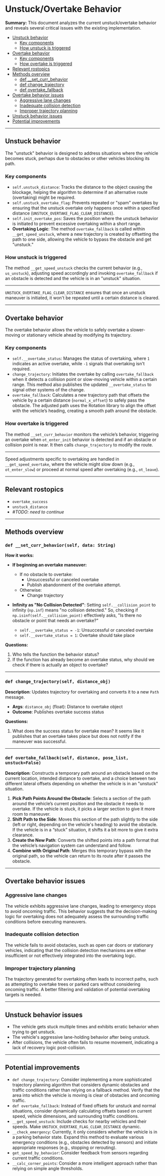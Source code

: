 # Unstuck/Overtake Behavior

**Summary:** This document analyzes the current unstuck/overtake behavior and reveals several critical issues with the existing implementation.

- [Unstuck behavior](#unstuck-behavior)
  - [Key components](#key-components)
  - [How unstuck is triggered](#how-unstuck-is-triggered)
- [Overtake behavior](#overtake-behavior)
  - [Key components](#key-components)
  - [How overtake is triggered](#how-overtake-is-triggered)
- [Relevant rostopics](#relevant-rostopics)
- [Methods overview](#methods-overview)
  - [def \_\_set_curr_behavior](#def-set_curr_behavior)
  - [def change_trajectory](#def-change_trajectory)
  - [def overtake_fallback](#def-overtake_fallback)
- [Overtake behavior issues](#overtake-behavior-issues)
  - [Aggressive lane changes](#aggressive-lane-changes)
  - [Inadequate collision detection](#inadequate-collision-detection)
  - [Improper trajectory planning](#improper-trajectory-planning)
- [Unstuck behavior issues](#unstuck-behavior-issues)
- [Potential improvements](#potential-improvements)

---

## Unstuck behavior

The "unstuck" behavior is designed to address situations where the vehicle becomes stuck, perhaps due to obstacles or other vehicles blocking its path.

### Key components

- `self.unstuck_distance`: Tracks the distance to the object causing the blockage, helping the algorithm to determine if an alternative route (overtaking) might be required.
- `self.unstuck_overtake_flag`: Prevents repeated or "spam" overtakes by ensuring that the unstuck overtake only happens once within a specified distance (`UNSTUCK_OVERTAKE_FLAG_CLEAR_DISTANCE`).
- `self.init_overtake_pos`: Saves the position where the unstuck behavior is initiated to prevent excessive overtaking within a short range.
- **Overtaking Logic**: The method `overtake_fallback` is called within `__get_speed_unstuck`, where a new trajectory is created by offsetting the path to one side, allowing the vehicle to bypass the obstacle and get "unstuck."

### How unstuck is triggered

The method `__get_speed_unstuck` checks the current behavior (e.g., `us_unstuck`), adjusting speed accordingly and invoking `overtake_fallback` if an obstacle is detected and the vehicle is in an "unstuck" situation. 

---

`UNSTUCK_OVERTAKE_FLAG_CLEAR_DISTANCE` ensures that once an unstuck maneuver is initiated, it won't be repeated until a certain distance is cleared.

---

## Overtake behavior

The overtake behavior allows the vehicle to safely overtake a slower-moving or stationary vehicle ahead by modifying its trajectory.

### Key components

- `self.__overtake_status`: Manages the status of overtaking, where `1` indicates an active overtake, while `-1` signals that overtaking isn't required.
- `change_trajectory`: Initiates the overtake by calling `overtake_fallback` when it detects a collision point or slow-moving vehicle within a certain range. This method also publishes the updated `__overtake_status` to signal other systems of the change.
- `overtake_fallback`: Calculates a new trajectory path that offsets the vehicle by a certain distance (`normal_x_offset`) to safely pass the obstacle. The adjusted path uses the Rotation library to align the offset with the vehicle’s heading, creating a smooth path around the obstacle.

### How overtake is triggered

The method `__set_curr_behavior` monitors the vehicle’s behavior, triggering an overtake when `ot_enter_init` behavior is detected and if an obstacle or collision point is near. It then calls `change_trajectory` to modify the route. 

---

Speed adjustments specific to overtaking are handled in `__get_speed_overtake`, where the vehicle might slow down (e.g., `ot_enter_slow`) or proceed at normal speed after overtaking (e.g., `ot_leave`).

---

## Relevant rostopics

- `overtake_success`
- `unstuck_distance`
- _#TODO: need to continue_

---

## Methods overview

### `def __set_curr_behavior(self, data: String)`

**How it works:**

- **If beginning an overtake maneuver:**
  - If no obstacle to overtake:
    - Unsuccessful or canceled overtake
    - Publish abandonment of the overtake attempt.
  - Otherwise:
    - Change trajectory

- **Infinity as "No Collision Detected"**: Setting `self.__collision_point` to infinity (`np.inf`) means "no collision detected." So, checking if `np.isinf(self.__collision_point)` effectively asks, "Is there no obstacle or point that needs an overtake?"

  - `self.__overtake_status = -1`: Unsuccessful or canceled overtake
  - `self.__overtake_status = 1`: Overtake should take place

**Questions:**

1. Who tells the function the behavior status?
2. If the function has already become an overtake status, why should we check if there is actually an object to overtake?

---

### `def change_trajectory(self, distance_obj)`

**Description**: Updates trajectory for overtaking and converts it to a new `Path` message.

- **Args**: `distance_obj` (float): Distance to overtake object
- **Outcome**: Publishes overtake success status

**Questions:**

1. What does the success status for overtake mean? It seems like it publishes that an overtake takes place but does not notify if the maneuver was successful.

---

### `def overtake_fallback(self, distance, pose_list, unstuck=False)`

**Description**: Constructs a temporary path around an obstacle based on the current location, intended distance to overtake, and a choice between two different lateral offsets depending on whether the vehicle is in an "unstuck" situation.

1. **Pick Path Points Around the Obstacle**: Selects a section of the path around the vehicle’s current position and the obstacle it needs to overtake. If the vehicle is stuck, it picks a larger section to give it more room to maneuver.
2. **Shift Path to the Side**: Moves this section of the path slightly to the side (left or right, depending on the vehicle's heading) to avoid the obstacle. If the vehicle is in a “stuck” situation, it shifts it a bit more to give it extra clearance.
3. **Create the New Path**: Converts the shifted points into a path format that the vehicle’s navigation system can understand and follow.
4. **Combine with Original Path**: Merges this temporary bypass with the original path, so the vehicle can return to its route after it passes the obstacle.

---

## Overtake behavior issues

### Aggressive lane changes

The vehicle exhibits aggressive lane changes, leading to emergency stops to avoid oncoming traffic. This behavior suggests that the decision-making logic for overtaking does not adequately assess the surrounding traffic conditions before executing maneuvers.

### Inadequate collision detection

The vehicle fails to avoid obstacles, such as open car doors or stationary vehicles, indicating that the collision detection mechanisms are either insufficient or not effectively integrated into the overtaking logic.

### Improper trajectory planning

The trajectory generated for overtaking often leads to incorrect paths, such as attempting to overtake trees or parked cars without considering oncoming traffic. A better filtering and validation of potential overtaking targets is needed.

---

## Unstuck behavior issues

- The vehicle gets stuck multiple times and exhibits erratic behavior when trying to get unstuck.
- The vehicle's aggressive lane-holding behavior after being unstuck.
- After collisions, the vehicle often fails to resume movement, indicating a lack of recovery logic post-collision.

---

## Potential improvements

- `def change_trajectory`: Consider implementing a more sophisticated trajectory planning algorithm that considers dynamic obstacles and traffic conditions rather than relying on a fallback method. Verify that the area into which the vehicle is moving is clear of obstacles and oncoming traffic.
- `def overtake_fallback`: Instead of fixed offsets for unstuck and normal situations, consider dynamically calculating offsets based on current speed, vehicle dimensions, and surrounding traffic conditions.
- `__get_speed_unstuck`: Include checks for nearby vehicles and their speeds. Make `UNSTUCK_OVERTAKE_FLAG_CLEAR_DISTANCE` dynamic.
- `__check_emergency`: Currently, it only considers whether the vehicle is in a parking behavior state. Expand this method to evaluate various emergency conditions (e.g., obstacles detected by sensors) and initiate appropriate responses (e.g., stopping or rerouting).
- `get_speed_by_behavior`: Consider feedback from sensors regarding current traffic conditions.
- `__calc_corner_points`: Consider a more intelligent approach rather than relying on simple angle thresholds.